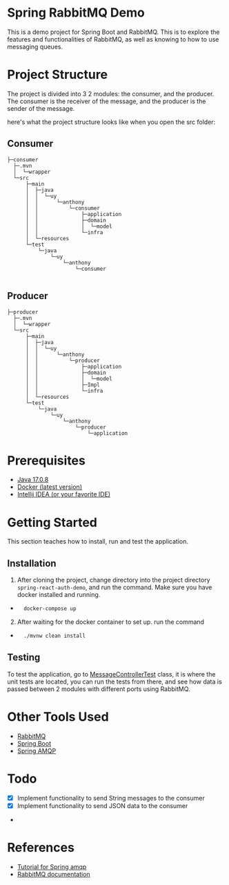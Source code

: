 # Spring RabbitMQ Demo
This is a demo project for Spring Boot and RabbitMQ. This is to explore the features and functionalities of RabbitMQ, as well as knowing to how to use messaging queues.

# Project Structure

The project is divided into 3 2 modules: the consumer, and the producer. The consumer is the receiver of the message, and the producer is the sender of the message.

here's what the project structure looks like when you open the src folder:

## Consumer
```
├─consumer
  ├─.mvn
  │  └─wrapper
  └─src
      ├─main
      │  ├─java
      │  │  └─uy
      │  │      └─anthony
      │  │          └─consumer
      │  │              ├─application
      │  │              ├─domain
      │  │              │  └─model
      │  │              └─infra
      │  └─resources
      └─test
          └─java
              └─uy
                  └─anthony
                      └─consumer


```

## Producer
```
├─producer
  ├─.mvn
  │  └─wrapper
  └─src
      ├─main
      │  ├─java
      │  │  └─uy
      │  │      └─anthony
      │  │          └─producer
      │  │              ├─application
      │  │              ├─domain
      │  │              │  └─model
      │  │              ├─Impl
      │  │              └─infra
      │  └─resources
      └─test
          └─java
              └─uy
                  └─anthony
                      └─producer
                          └─application

```

# Prerequisites
* [Java 17.0.8](https://www.oracle.com/java/technologies/javase/jdk17-archive-downloads.html)
* [Docker (latest version)](https://www.docker.com)
* [Intellij IDEA (or your favorite IDE)](https://www.jetbrains.com/toolbox-app/)

# Getting Started

This section teaches how to install, run and test the application.

## Installation

1. After cloning the project, change directory into the project directory `spring-react-auth-demo`, and run the command. Make sure you have docker installed and running.
* ```sh
    docker-compose up
    ```
2. After waiting for the docker container to set up. run the command
* ```bash
    ./mvnw clean install
    ```

## Testing

To test the application, go to [MessageControllerTest](producer/src/test/java/uy/anthony/producer/application/MessageControllerTest.java) class, it is where the unit tests are located, you can run the tests from there, and see how data is passed between 2 modules with different ports using RabbitMQ.


# Other Tools Used

* [RabbitMQ](https://www.rabbitmq.com/)
* [Spring Boot](https://spring.io/projects/spring-boot)
* [Spring AMQP](https://spring.io/projects/spring-amqp)

# Todo
- [x] Implement functionality to send String messages to the consumer
- [x] Implement functionality to send JSON data to the consumer
- 
# References

* [Tutorial for Spring amqp](https://www.rabbitmq.com/tutorials/tutorial-four-spring-amqp.html)
* [RabbitMQ documentation](https://www.rabbitmq.com/documentation.html)